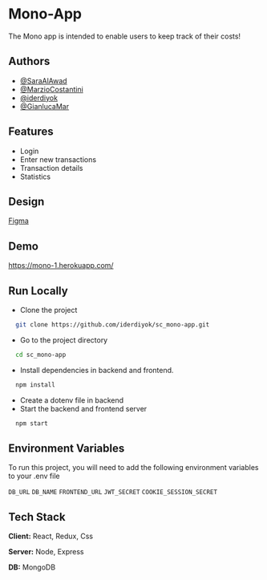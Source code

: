 
# Mono-App

The Mono app is intended to enable users to keep track of their costs!

## Authors

- [@SaraAlAwad](https://www.github.com/SaraAlAwad)
- [@MarzioCostantini](https://www.github.com/MarzioCostantini)
- [@iderdiyok](https://www.github.com/iderdiyok)
- [@GianlucaMar](https://www.github.com/GianlucaMar)


## Features

- Login
- Enter new transactions
- Transaction details
- Statistics


## Design

[Figma](https://www.figma.com/file/HCeTzaZ42kt9RnvBhmeS4t/mono---Money-Tracker?node-id=0%3A1)


## Demo

https://mono-1.herokuapp.com/


## Run Locally


- Clone the project
```bash
  git clone https://github.com/iderdiyok/sc_mono-app.git
```
- Go to the project directory
```bash
  cd sc_mono-app
```
- Install dependencies in backend and frontend.
```bash
  npm install
```
- Create a dotenv file in backend
- Start the backend and frontend server
```bash
  npm start
```


## Environment Variables

To run this project, you will need to add the following environment variables to your .env file

`DB_URL`
`DB_NAME`
`FRONTEND_URL`
`JWT_SECRET`
`COOKIE_SESSION_SECRET`


## Tech Stack

**Client:** React, Redux, Css

**Server:** Node, Express

**DB:** MongoDB

